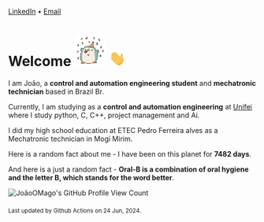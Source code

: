 [LinkedIn](https://www.linkedin.com/in/joão-pedro-gozzoli-b95641301/) &bull;
[Email](joaopedrogozzoli@gmail.com)

# Welcome <img src="happy.gif" height="64px" /> <img src="wave.gif" height="32px" />

I am João, a  **control and automation engineering student** and **mechatronic technician** based in Brazil Br.

Currently, I am studying as a **control and automation engineering** at [Unifei](https://unifei.edu.br) where I study python, C, C++, project management and Ai.

I did my high school education at ETEC Pedro Ferreira alves as a Mechatronic technician in Mogi Mirim.

Here is a random fact about me - I have been on this planet for **7482 days**.

And here is a just a random fact -  **Oral-B is a combination of oral hygiene and the letter B, which stands for the word better**.

![JoãoOMago's GitHub Profile View Count](https://komarev.com/ghpvc/?username=JoaoOMago)

<sub>Last updated by Github Actions on 24 Jun, 2024.</sub>
